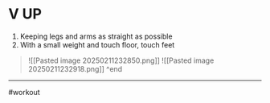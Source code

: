 # V UP
1. Keeping legs and arms as straight as possible
2. With a small weight and touch floor, touch feet
>![[Pasted image 20250211232850.png]]
>![[Pasted image 20250211232918.png]]
^end
---
#workout 